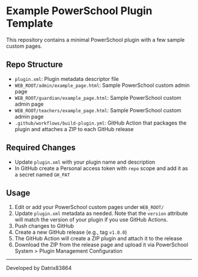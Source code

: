 # Example PowerSchool Plugin Template

This repository contains a minimal PowerSchool plugin with a few sample custom pages.

## Repo Structure

- `plugin.xml`: Plugin metadata descriptor file
- `WEB_ROOT/admin/example_page.html`: Sample PowerSchool custom admin page
- `WEB_ROOT/guardian/example_page.html`: Sample PowerSchool custom admin page
- `WEB_ROOT/teachers/example_page.html`: Sample PowerSchool custom admin page
- `.github/workflows/build-plugin.yml`: GitHub Action that packages the plugin and attaches a ZIP to each GitHub release

## Required Changes

- Update `plugin.xml` with your plugin name and description
- In GitHub create a Personal access token with `repo` scope and add it as a secret named `GH_PAT`

## Usage

1. Edit or add your PowerSchool custom pages under `WEB_ROOT/`
2. Update `plugin.xml` metadata as needed. Note that the `version` attribute will match the version of your plugin if you use GitHub Actions.
3. Push changes to GitHub
4. Create a new GitHub release (e.g., tag `v1.0.0`)
5. The GitHub Action will create a ZIP plugin and attach it to the release
6. Download the ZIP from the release page and upload it via PowerSchool System > Plugin Management Configuration

---

Developed by Datrix83864
